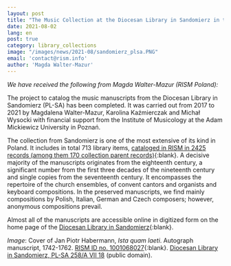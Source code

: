 ```yaml
---
layout: post
title: "The Music Collection at the Diocesan Library in Sandomierz in the RISM Catalog"
date: 2021-08-02
lang: en
post: true
category: library_collections
image: "/images/news/2021-08/sandomierz_plsa.PNG"
email: 'contact@rism.info'
author: 'Magda Walter-Mazur'
---
```


_We have received the following from Magda Walter-Mazur (RISM Poland):_

The project to catalog the music manuscripts from the Diocesan Library in Sandomierz (PL-SA) has been completed. It was carried out from 2017 to 2021 by Magdalena Walter-Mazur, Karolina Kaźmierczak and Michał Wysocki with financial support from the Institute of Musicology at the Adam Mickiewicz University in Poznań.  

The collection from Sandomierz is one of the most extensive of its kind in Poland. It includes in total 713 library items, [cataloged in RISM in 2425 records (among them 170 collection parent records)](https://opac.rism.info/search?View=rism&siglum=PL-SA){:blank}. A decisive majority of the manuscripts originates from the eighteenth century, a significant number from the first three decades of the nineteenth century and single copies from the seventeenth century. It encompasses the repertoire of the church ensembles, of convent cantors and organists and keyboard compositions. In the preserved manuscripts, we find mainly compositions by Polish, Italian, German and Czech composers; however, anonymous compositions prevail.  

Almost all of the manuscripts are accessible online in digitized form on the home page of the [Diocesan Library in Sandomierz](http://bc.bdsandomierz.pl/dlibra/collectiondescription/48){:blank}.

_Image_: Cover of Jan Piotr Habermann, _Ista quam laeti_. Autograph manuscript, 1742-1762. [RISM ID no. 1001068027](https://opac.rism.info/search?id=1001068027&View=rism){:blank}. [Diocesan Library in Sandomierz, PL-SA 258/A VII 18](http://bc.bdsandomierz.pl/dlibra/publication/1773/edition/1741/content) (public domain). 
